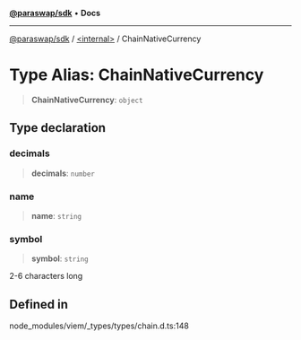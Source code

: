 [**@paraswap/sdk**](../../README.md) • **Docs**

***

[@paraswap/sdk](../../globals.md) / [\<internal\>](../README.md) / ChainNativeCurrency

# Type Alias: ChainNativeCurrency

> **ChainNativeCurrency**: `object`

## Type declaration

### decimals

> **decimals**: `number`

### name

> **name**: `string`

### symbol

> **symbol**: `string`

2-6 characters long

## Defined in

node\_modules/viem/\_types/types/chain.d.ts:148
